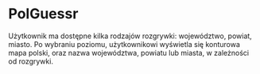 # PolGuessr
Użytkownik ma dostępne kilka rodzajów rozgrywki: województwo, powiat, miasto. Po wybraniu poziomu, użytkownikowi wyświetla się konturowa mapa polski, oraz nazwa województwa, powiatu lub miasta, w zależności od rozgrywki. 
